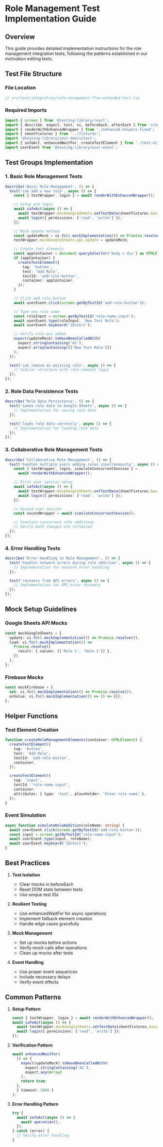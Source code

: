 # Role Management Test Implementation Guide

## Overview

This guide provides detailed implementation instructions for the role management integration tests, following the patterns established in our motivation editing tests.

## Test File Structure

### File Location

```typescript
// src/test/integration/role-management-flow-extended.test.tsx
```

### Required Imports

```typescript
import { screen } from '@testing-library/react';
import { describe, expect, test, vi, beforeEach, afterEach } from 'vitest';
import { renderWithEnhancedWrapper } from './enhanced-helpers-fixed';
import { sheetFixtures } from '../fixtures';
import '@testing-library/jest-dom/vitest';
import { safeAct, enhancedWaitFor, createTestElement } from './test-utils';
import userEvent from '@testing-library/user-event';
```

## Test Groups Implementation

### 1. Basic Role Management Tests

```typescript
describe('Basic Role Management', () => {
  test('can add a new role', async () => {
    const { testWrapper, login } = await renderWithEnhancedWrapper();

    // Setup and login
    await safeAct(async () => {
      await testWrapper.mockGoogleSheets.setTestData(sheetFixtures.basic);
      await login({ permissions: ['read', 'write'] });
    });

    // Mock update method
    const updateMock = vi.fn().mockImplementation(() => Promise.resolve());
    testWrapper.mockGoogleSheets.api.update = updateMock;

    // Create test elements
    const appContainer = document.querySelector('body > div') as HTMLElement;
    if (appContainer) {
      createTestElement({
        tag: 'button',
        text: 'Add Role',
        testId: 'add-role-button',
        container: appContainer,
      });
    }

    // Click add role button
    await userEvent.click(screen.getByTestId('add-role-button'));

    // Type new role name
    const roleInput = screen.getByTestId('role-name-input');
    await userEvent.type(roleInput, 'New Test Role');
    await userEvent.keyboard('{Enter}');

    // Verify role was added
    expect(updateMock).toHaveBeenCalledWith(
      expect.stringContaining('A1'),
      expect.arrayContaining([['New Test Role']])
    );
  });

  test('can remove an existing role', async () => {
    // Similar structure with role removal logic
  });
});
```

### 2. Role Data Persistence Tests

```typescript
describe('Role Data Persistence', () => {
  test('saves role data to Google Sheets', async () => {
    // Implementation for saving role data
  });

  test('loads role data correctly', async () => {
    // Implementation for loading role data
  });
});
```

### 3. Collaborative Role Management Tests

```typescript
describe('Collaborative Role Management', () => {
  test('handles multiple users adding roles simultaneously', async () => {
    const { testWrapper, login, simulateConcurrentSession } =
      await renderWithEnhancedWrapper();

    // First user session setup
    await safeAct(async () => {
      await testWrapper.mockGoogleSheets.setTestData(sheetFixtures.basic);
      await login({ permissions: ['read', 'write'] });
    });

    // Second user session
    const secondWrapper = await simulateConcurrentSession();

    // Simulate concurrent role additions
    // Verify both changes are reflected
  });
});
```

### 4. Error Handling Tests

```typescript
describe('Error Handling in Role Management', () => {
  test('handles network errors during role addition', async () => {
    // Implementation for network error handling
  });

  test('recovers from API errors', async () => {
    // Implementation for API error recovery
  });
});
```

## Mock Setup Guidelines

### Google Sheets API Mocks

```typescript
const mockGoogleSheets = {
  update: vi.fn().mockImplementation(() => Promise.resolve()),
  load: vi.fn().mockImplementation(() =>
    Promise.resolve({
      result: { values: [['Role 1', 'Role 2']] },
    })
  ),
};
```

### Firebase Mocks

```typescript
const mockFirebase = {
  set: vi.fn().mockImplementation(() => Promise.resolve()),
  onValue: vi.fn().mockImplementation(() => () => {}),
};
```

## Helper Functions

### Test Element Creation

```typescript
function createRoleManagementElements(container: HTMLElement) {
  createTestElement({
    tag: 'button',
    text: 'Add Role',
    testId: 'add-role-button',
    container,
  });

  createTestElement({
    tag: 'input',
    testId: 'role-name-input',
    container,
    attributes: { type: 'text', placeholder: 'Enter role name' },
  });
}
```

### Event Simulation

```typescript
async function simulateRoleAddition(roleName: string) {
  await userEvent.click(screen.getByTestId('add-role-button'));
  const input = screen.getByTestId('role-name-input');
  await userEvent.type(input, roleName);
  await userEvent.keyboard('{Enter}');
}
```

## Best Practices

1. **Test Isolation**

   - Clear mocks in beforeEach
   - Reset DOM state between tests
   - Use unique test IDs

2. **Resilient Testing**

   - Use enhancedWaitFor for async operations
   - Implement fallback element creation
   - Handle edge cases gracefully

3. **Mock Management**

   - Set up mocks before actions
   - Verify mock calls after operations
   - Clean up mocks after tests

4. **Event Handling**
   - Use proper event sequences
   - Include necessary delays
   - Verify event effects

## Common Patterns

1. **Setup Pattern**

   ```typescript
   const { testWrapper, login } = await renderWithEnhancedWrapper();
   await safeAct(async () => {
     await testWrapper.mockGoogleSheets.setTestData(sheetFixtures.basic);
     await login({ permissions: ['read', 'write'] });
   });
   ```

2. **Verification Pattern**

   ```typescript
   await enhancedWaitFor(
     () => {
       expect(updateMock).toHaveBeenCalledWith(
         expect.stringContaining('A1'),
         expect.any(Array)
       );
       return true;
     },
     { timeout: 5000 }
   );
   ```

3. **Error Handling Pattern**
   ```typescript
   try {
     await safeAct(async () => {
       await operation();
     });
   } catch (error) {
     // Verify error handling
   }
   ```
